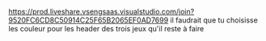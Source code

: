 https://prod.liveshare.vsengsaas.visualstudio.com/join?9520FC6CD8C50914C25F65B2065EF0AD7699
il faudrait que tu choisisse les couleur pour les header des trois jeux qu'il reste à faire